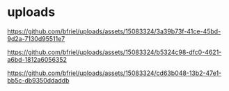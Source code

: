 # uploads


https://github.com/bfriel/uploads/assets/15083324/3a39b73f-41ce-45bd-9d2a-7130d95511e7



https://github.com/bfriel/uploads/assets/15083324/b5324c98-dfc0-4621-a6bd-1812a6056352



https://github.com/bfriel/uploads/assets/15083324/cd63b048-13b2-47e1-bb5c-db9350ddaddb

